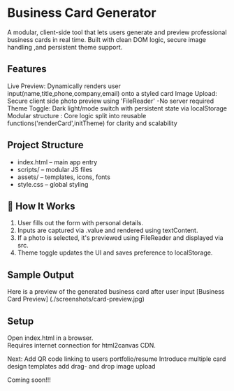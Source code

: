 # Business Card Generator

A modular, client-side tool that lets users generate and preview professional business cards in real time. Built with clean DOM logic, secure image handling ,and persistent theme support.

## Features
  Live Preview: Dynamically renders user input(name,title,phone,company,email) onto a styled card
  Image Upload: Secure client side photo preview using 'FileReader' -No server required
  Theme Toggle: Dark light/mode switch with persistent state via localStorage
  Modular structure : Core logic split into reusable functions('renderCard',initTheme) for clarity and scalability

## Project Structure
- index.html – main app entry
- scripts/ – modular JS files
- assets/ – templates, icons, fonts
- style.css – global styling

## 🚀 How It Works

1. User fills out the form with personal details.
2. Inputs are captured via .value and rendered using textContent.
3. If a photo is selected, it's previewed using FileReader and displayed via src.
4. Theme toggle updates the UI and saves preference to localStorage.

## Sample Output
Here is a preview of the generated business card after user input
[Business Card Preview] (./screenshots/card-preview.jpg)


## Setup
Open index.html in a browser.  
Requires internet connection for html2canvas CDN.


Next: Add QR code linking to users portfolio/resume
      Introduce multiple card design templates
      add drag- and drop image upload


 Coming soon!!!     